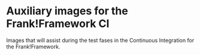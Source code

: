 # Auxiliary images for the Frank!Framework CI 


Images that will assist during the test fases in the Continuous Integration for the Frank!Framework. 
